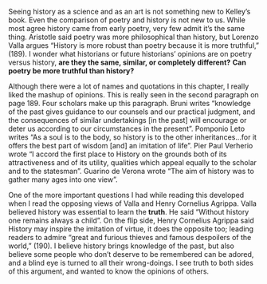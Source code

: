   Seeing history as a science and as an art is not something new to Kelley’s book.  Even the comparison of poetry and history is not new to us.  While most agree history came from early poetry, very few admit it’s the same thing.  Aristotle said poetry was more philosophical than history, but Lorenzo Valla argues “History is more robust than poetry because it is more truthful,” (189).  I wonder what historians or future historians’ opinions are on poetry versus history, **are they the same, similar, or completely different?**  **Can poetry be more truthful than history?**

  Although there were a lot of names and quotations in this chapter, I really liked the mashup of opinions.  This is really seen in the second paragraph on page 189.  Four scholars make up this paragraph.  Bruni writes “knowledge of the past gives guidance to our counsels and our practical judgment, and the consequences of similar undertakings [in the past] will encourage or deter us according to our circumstances in the present”.   Pomponio Leto writes “As a soul is to the body, so history is to the other inheritances…for it offers the best part of wisdom [and] an imitation of life”.  Pier Paul Verherio wrote “I accord the first place to History on the grounds both of its attractiveness and of its utility, qualities which appeal equally to the scholar and to the statesman”.  Guarino de Verona wrote “The aim of history was to gather many ages into one view”.

  One of the more important questions I had while reading this developed when I read the opposing views of Valla and Henry Cornelius Agrippa.  Valla believed history was essential to learn the **truth**.  He said “Without history one remains always a child”.  On the flip side, Henry Cornelius Agrippa said History may inspire the imitation of virtue, it does the opposite too; leading readers to admire “great and furious thieves and famous despoilers of the world,” (190).  I believe history brings knowledge of the past, but also believe some people who don’t deserve to be remembered can be adored, and a blind eye is turned to all their wrong-doings.  I see truth to both sides of this argument, and wanted to know the opinions of others.

